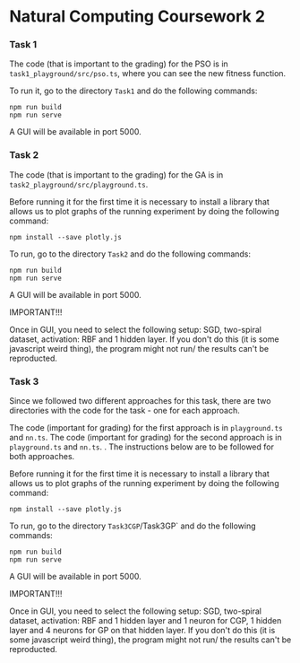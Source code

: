 # Natural Computing Coursework 2
### Task 1
The code (that is important to the grading) for the PSO is in `task1_playground/src/pso.ts`, where you can see the new fitness function.

To run it, go to the directory `Task1` and do the following commands:
```
npm run build
npm run serve
```
A GUI will be available in port 5000.

### Task 2
The code (that is important to the grading) for the GA is in `task2_playground/src/playground.ts`. 

Before running it for the first time it is necessary to install a library that allows us to plot graphs of the running experiment by doing the following command:
```
npm install --save plotly.js
```

To run, go to the directory `Task2` and do the following commands:
```
npm run build
npm run serve
```
A GUI will be available in port 5000.

IMPORTANT!!!

Once in GUI, you need to select the following setup: SGD, two-spiral dataset, activation: RBF and 1 hidden layer. If you don't do this (it is some javascript weird thing), the program might not run/ the results can't be reproducted.


### Task 3
Since we followed two different approaches for this task, there are two directories with the code for the task - one for each approach.

The code (important for grading) for the first approach is in `playground.ts` and `nn.ts`. 
The code (important for grading) for the second approach is in `playground.ts` and `nn.ts`. . 
The instructions below are to be followed for both approaches.

Before running it for the first time it is necessary to install a library that allows us to plot graphs of the running experiment by doing the following command:
```
npm install --save plotly.js
```

To run, go to the directory `Task3CGP`/Task3GP` and do the following commands:
```
npm run build
npm run serve
```
A GUI will be available in port 5000.

IMPORTANT!!!

Once in GUI, you need to select the following setup: SGD, two-spiral dataset, activation: RBF and 1 hidden layer and 1 neuron for CGP, 1 hidden layer and 4 neurons for GP on that hidden layer. If you don't do this (it is some javascript weird thing), the program might not run/ the results can't be reproducted.
